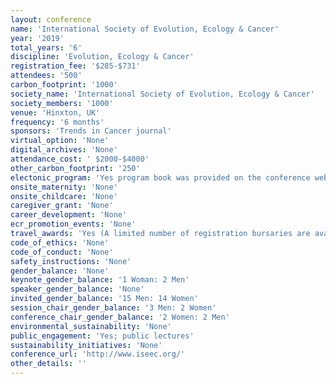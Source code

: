 ```yaml
---
layout: conference 
name: 'International Society of Evolution, Ecology & Cancer'
year: '2019'
total_years: '6'
discipline: 'Evolution, Ecology & Cancer'
registration_fee: '$285-$731'
attendees: '500'
carbon_footprint: '1000'
society_name: 'International Society of Evolution, Ecology & Cancer'
society_members: '1000'
venue: 'Hinxton, UK'
frequency: '6 months'
sponsors: 'Trends in Cancer journal'
virtual_option: 'None'
digital_archives: 'None'
attendance_cost: ' $2000-$4000'
other_carbon_footprint: '250'
electonic_program: 'Yes program book was provided on the conference website as a .pdf file.'
onsite_maternity: 'None'
onsite_childcare: 'None'
caregiver_grant: 'None'
career_development: 'None'
ecr_promotion_events: 'None'
travel_awards: 'Yes (A limited number of registration bursaries are available for PhD students to attend this conference (up to 50percent of the standard registration fee) from Wellcome Genome Campus Scientific Conferences.)'
code_of_ethics: 'None'
code_of_conduct: 'None'
safety_instructions: 'None'
gender_balance: 'None'
keynote_gender_balance: '1 Woman: 2 Men'
speaker_gender_balance: 'None'
invited_gender_balance: '15 Men: 14 Women'
session_chair_gender_balance: '3 Men: 2 Women'
conference_chair_gender_balance: '2 Women: 2 Men'
environmental_sustainability: 'None'
public_engagement: 'Yes; public lectures'
sustainability_initiatives: 'None'
conference_url: 'http://www.iseec.org/'
other_details: ''
---
```

